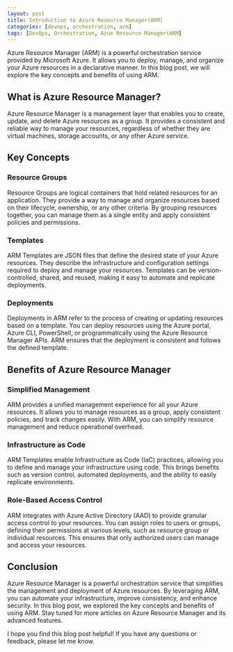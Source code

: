 ```yaml
---
layout: post
title: Introduction to Azure Resource Manager(ARM)
categories: [devops, orchestration, arm]
tags: [DevOps, Orchestration, Azue Resource Manager(ARM]
---
```


Azure Resource Manager (ARM) is a powerful orchestration service provided by Microsoft Azure. It allows you to deploy, manage, and organize your Azure resources in a declarative manner. In this blog post, we will explore the key concepts and benefits of using ARM.

## What is Azure Resource Manager?

Azure Resource Manager is a management layer that enables you to create, update, and delete Azure resources as a group. It provides a consistent and reliable way to manage your resources, regardless of whether they are virtual machines, storage accounts, or any other Azure service.

## Key Concepts

### Resource Groups

Resource Groups are logical containers that hold related resources for an application. They provide a way to manage and organize resources based on their lifecycle, ownership, or any other criteria. By grouping resources together, you can manage them as a single entity and apply consistent policies and permissions.

### Templates

ARM Templates are JSON files that define the desired state of your Azure resources. They describe the infrastructure and configuration settings required to deploy and manage your resources. Templates can be version-controlled, shared, and reused, making it easy to automate and replicate deployments.

### Deployments

Deployments in ARM refer to the process of creating or updating resources based on a template. You can deploy resources using the Azure portal, Azure CLI, PowerShell, or programmatically using the Azure Resource Manager APIs. ARM ensures that the deployment is consistent and follows the defined template.

## Benefits of Azure Resource Manager

### Simplified Management

ARM provides a unified management experience for all your Azure resources. It allows you to manage resources as a group, apply consistent policies, and track changes easily. With ARM, you can simplify resource management and reduce operational overhead.

### Infrastructure as Code

ARM Templates enable Infrastructure as Code (IaC) practices, allowing you to define and manage your infrastructure using code. This brings benefits such as version control, automated deployments, and the ability to easily replicate environments.

### Role-Based Access Control

ARM integrates with Azure Active Directory (AAD) to provide granular access control to your resources. You can assign roles to users or groups, defining their permissions at various levels, such as resource group or individual resources. This ensures that only authorized users can manage and access your resources.

## Conclusion

Azure Resource Manager is a powerful orchestration service that simplifies the management and deployment of Azure resources. By leveraging ARM, you can automate your infrastructure, improve consistency, and enhance security. In this blog post, we explored the key concepts and benefits of using ARM. Stay tuned for more articles on Azure Resource Manager and its advanced features.

I hope you find this blog post helpful! If you have any questions or feedback, please let me know.
